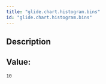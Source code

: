 ```yaml
---
title: "glide.chart.histogram.bins"
id: "glide.chart.histogram.bins"
---
```

## Description



## Value: 
```
10
```